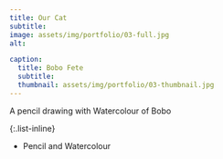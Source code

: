```yaml
---
title: Our Cat
subtitle: 
image: assets/img/portfolio/03-full.jpg
alt: 

caption:
  title: Bobo Fete
  subtitle: 
  thumbnail: assets/img/portfolio/03-thumbnail.jpg
---
```

A pencil drawing with Watercolour of Bobo

{:.list-inline}
- Pencil and Watercolour


